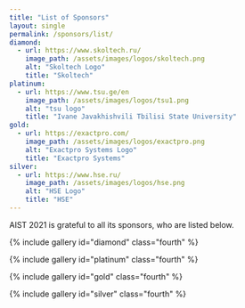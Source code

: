 ```yaml
---
title: "List of Sponsors"
layout: single
permalink: /sponsors/list/
diamond:
  - url: https://www.skoltech.ru/
    image_path: /assets/images/logos/skoltech.png
    alt: "Skoltech Logo"
    title: "Skoltech"
platinum:
  - url: https://www.tsu.ge/en
    image_path: /assets/images/logos/tsu1.png
    alt: "tsu logo"
    title: "Ivane Javakhishvili Tbilisi State University"
gold:
  - url: https://exactpro.com/
    image_path: /assets/images/logos/exactpro.png
    alt: "Exactpro Systems Logo"
    title: "Exactpro Systems"
silver:
  - url: https://www.hse.ru/
    image_path: /assets/images/logos/hse.png
    alt: "HSE Logo"
    title: "HSE"
---
```


AIST 2021 is grateful to all its sponsors, who are listed below.

{% include gallery id="diamond" class="fourth" %}

{% include gallery id="platinum" class="fourth" %}

{% include gallery id="gold" class="fourth" %}

{% include gallery id="silver" class="fourth" %}
